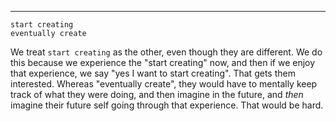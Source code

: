 
---

```
start creating
eventually create
```

We treat `start creating` as the other, even though they are different. We do this because we experience the "start creating" now, and then if we enjoy that experience, we say "yes I want to start creating". That gets them interested. Whereas "eventually create", they would have to mentally keep track of what they were doing, and then imagine in the future, and _then_ imagine their future self going through that experience. That would be hard.
